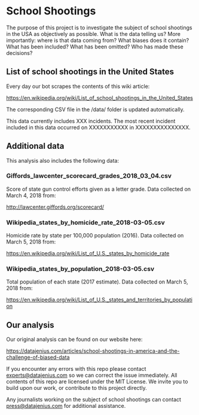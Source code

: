 # School Shootings
The purpose of this project is to investigate the subject of school shootings in the USA as objectively as possible. What is the data telling us? More importantly: where is that data coming from? What biases does it contain? What has been included? What has been omitted? Who has made these decisions?

## List of school shootings in the United States
Every day our bot scrapes the contents of this wiki article: 

https://en.wikipedia.org/wiki/List_of_school_shootings_in_the_United_States

The corresponding CSV file in the /data/ folder is updated automatically.

This data currently includes XXX incidents. The most recent incident included in this data occurred on XXXXXXXXXXX in XXXXXXXXXXXXXXX.

## Additional data
This analysis also includes the following data: 

### Giffords_lawcenter_scorecard_grades_2018_03_04.csv
Score of state gun control efforts given as a letter grade. Data collected on March 4, 2018 from: 

http://lawcenter.giffords.org/scorecard/

### Wikipedia_states_by_homicide_rate_2018-03-05.csv
Homicide rate by state per 100,000 population (2016). Data collected on March 5, 2018 from: 

https://en.wikipedia.org/wiki/List_of_U.S._states_by_homicide_rate

### Wikipedia_states_by_population_2018-03-05.csv
Total population of each state (2017 estimate). Data collected on March 5, 2018 from: 

https://en.wikipedia.org/wiki/List_of_U.S._states_and_territories_by_population

## Our analysis
Our original analysis can be found on our website here:

https://datajenius.com/articles/school-shootings-in-america-and-the-challenge-of-biased-data

If you encounter any errors with this repo please contact experts@datajenius.com so we can correct the issue immediately. All contents of this repo are licensed under the MIT License. We invite you to build upon our work, or contribute to this project directly. 

Any journalists working on the subject of school shootings can contact press@datajenius.com for additional assistance.




